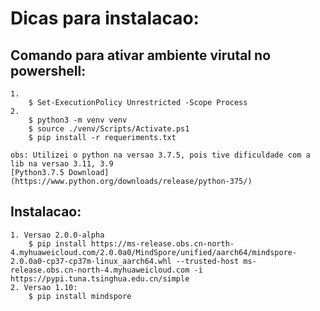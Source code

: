# Dicas para instalacao:
 ## Comando para ativar ambiente virutal no powershell:
    1. 
        $ Set-ExecutionPolicy Unrestricted -Scope Process
    2.  
        $ python3 -m venv venv
        $ source ./venv/Scripts/Activate.ps1
        $ pip install -r requeriments.txt 
        
    obs: Utilizei o python na versao 3.7.5, pois tive dificuldade com a lib na versao 3.11, 3.9
    [Python3.7.5 Download](https://www.python.org/downloads/release/python-375/)
 ## Instalacao:
    1. Versao 2.0.0-alpha
        $ pip install https://ms-release.obs.cn-north-4.myhuaweicloud.com/2.0.0a0/MindSpore/unified/aarch64/mindspore-2.0.0a0-cp37-cp37m-linux_aarch64.whl --trusted-host ms-    release.obs.cn-north-4.myhuaweicloud.com -i https://pypi.tuna.tsinghua.edu.cn/simple
    2. Versao 1.10:
        $ pip install mindspore
